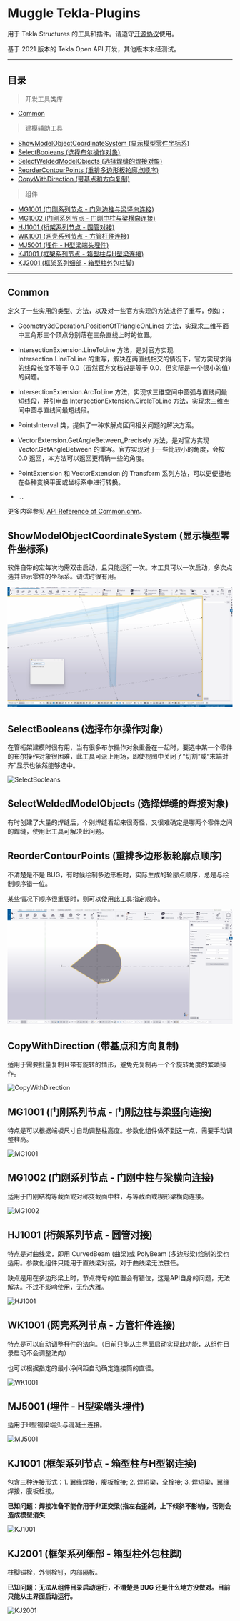 # Muggle Tekla-Plugins
用于 Tekla Structures 的工具和插件。请遵守[开源协议](LICENSE)使用。

基于 2021 版本的 Tekla Open API 开发，其他版本未经测试。

---

## 目录

>开发工具类库

- [Common](#common)

>建模辅助工具

- [ShowModelObjectCoordinateSystem (显示模型零件坐标系)](#showmodelobjectcoordinatesystem-显示模型零件坐标系)
- [SelectBooleans (选择布尔操作对象)](#selectbooleans-选择布尔操作对象)
- [SelectWeldedModelObjects (选择焊缝的焊接对象)](#selectweldedmodelobjects-选择焊缝的焊接对象)
- [ReorderContourPoints (重排多边形板轮廓点顺序)](#reordercontourpoints-重排多边形板轮廓点顺序)
- [CopyWithDirection (带基点和方向复制)](#copywithdirection-带基点和方向复制)

>组件

- [MG1001 (门刚系列节点 - 门刚边柱与梁竖向连接)](#mg1001-门刚系列节点---门刚边柱与梁竖向连接)
- [MG1002 (门刚系列节点 - 门刚中柱与梁横向连接)](#mg1002-门刚系列节点---门刚中柱与梁横向连接)
- [HJ1001 (桁架系列节点 - 圆管对接)](#hj1001-桁架系列节点---圆管对接)
- [WK1001 (网壳系列节点 - 方管杆件连接)](#wk1001-网壳系列节点---方管杆件连接)
- [MJ5001 (埋件 - H型梁端头埋件)](#mj1001-埋件---h型梁端头埋件)
- [KJ1001 (框架系列节点 - 箱型柱与H型梁连接)](#kj1001-框架系列节点---箱型柱与h型钢连接)
- [KJ2001 (框架系列细部 - 箱型柱外包柱脚)](#kj2001-框架系列细部---箱型柱外包柱脚)

---

## Common
定义了一些实用的类型、方法，以及对一些官方实现的方法进行了重写，例如：

- Geometry3dOperation.PositionOfTriangleOnLines 方法，实现求二维平面中三角形三个顶点分别落在三条直线上时的位置。

- IntersectionExtension.LineToLine 方法，是对官方实现 Intersection.LineToLine 的重写，解决在两直线相交的情况下，官方实现求得的线段长度不等于 0.0（虽然官方文档说是等于 0.0，但实际是一个很小的值）的问题。

- IntersectionExtension.ArcToLine 方法，实现求三维空间中圆弧与直线间最短线段，并引申出 IntersectionExtension.CircleToLine 方法，实现求三维空间中圆与直线间最短线段。

- PointsInterval 类，提供了一种求解点区间相关问题的解决方案。

- VectorExtension.GetAngleBetween_Precisely 方法，是对官方实现 Vector.GetAngleBetween 的重写。官方实现对于一些比较小的角度，会按 0.0 返回，本方法可以返回更精确一些的角度。

- PointExtension 和 VectorExtension 的 Transform 系列方法，可以更便捷地在各种变换平面或坐标系中进行转换。

- ...

更多内容参见 [API Reference of Common.chm](Documents/API%20Reference%20of%20Common.chm)。

## ShowModelObjectCoordinateSystem (显示模型零件坐标系)
软件自带的宏每次均需双击启动，且只能运行一次。本工具可以一次启动，多次点选并显示零件的坐标系。调试时很有用。

![ShowModelObjectCoordinateSystem](Resources/Introduction_ShowModelObjectCoordinateSystem.gif)

## SelectBooleans (选择布尔操作对象)
在管桁架建模时很有用，当有很多布尔操作对象重叠在一起时，要选中某一个零件的布尔操作对象很困难，此工具可派上用场，即使视图中关闭了“切割”或“末端对齐”显示也依然能够选中。

![SelectBooleans](Resources/Introduction_SelectBooleans.gif)

## SelectWeldedModelObjects (选择焊缝的焊接对象)
有时创建了大量的焊缝后，个别焊缝看起来很奇怪，又很难确定是哪两个零件之间的焊缝，使用此工具可解决此问题。

## ReorderContourPoints (重排多边形板轮廓点顺序)
不清楚是不是 BUG，有时候绘制多边形板时，实际生成的轮廓点顺序，总是与绘制顺序错一位。

某些情况下顺序很重要时，则可以使用此工具指定顺序。

![ReorderContourPoints](Resources/Introduction_ReorderContourPoints.gif)

## CopyWithDirection (带基点和方向复制)
适用于需要批量复制且带有旋转的情形，避免先复制再一个个旋转角度的繁琐操作。

![CopyWithDirection](Resources/Introduction_CopyWithDirection.gif)

## MG1001 (门刚系列节点 - 门刚边柱与梁竖向连接)
特点是可以根据端板尺寸自动调整柱高度。参数化组件做不到这一点，需要手动调整柱高。

![MG1001](Resources/Introduction_MG1001.gif)

## MG1002 (门刚系列节点 - 门刚中柱与梁横向连接)
适用于门刚结构等截面或对称变截面中柱，与等截面或楔形梁横向连接。

![MG1002](Resources/Introduction_MG1002.gif)

## HJ1001 (桁架系列节点 - 圆管对接)
特点是对曲线梁，即用 CurvedBeam (曲梁)或 PolyBeam (多边形梁)绘制的梁也适用。参数化组件只能用于直线梁对接，对于曲线梁无法胜任。

缺点是用在多边形梁上时，节点符号的位置会有错位，这是API自身的问题，无法解决。不过不影响使用，无伤大雅。

![HJ1001](Resources/Introduction_HJ1001.gif)

## WK1001 (网壳系列节点 - 方管杆件连接)
特点是可以自动调整杆件的法向。（目前只能从主界面启动实现此功能，从组件目录启动不会调整法向）

也可以根据指定的最小净间距自动确定连接筒的直径。

![WK1001](Resources/Introduction_WK1001.gif)

## MJ5001 (埋件 - H型梁端头埋件)
适用于H型钢梁端头与混凝土连接。

![MJ5001](Resources/Introduction_MJ5001.gif)

## KJ1001 (框架系列节点 - 箱型柱与H型钢连接)
包含三种连接形式：1. 翼缘焊接，腹板栓接; 2. 焊短梁，全栓接; 3. 焊短梁，翼缘焊接，腹板栓接。

**已知问题：焊接准备不能作用于非正交梁(指左右歪斜，上下倾斜不影响)，否则会造成模型消失**

![KJ1001](Resources/Introduction_KJ1001.gif)

## KJ2001 (框架系列细部 - 箱型柱外包柱脚)
柱脚锚栓，外侧栓钉，内部隔板。

**已知问题：无法从组件目录启动运行，不清楚是 BUG 还是什么地方没做对。目前只能从主界面启动运行。**

![KJ2001](Resources/Introduction_KJ2001.gif)